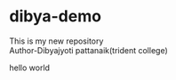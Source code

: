# dibya-demo
This is my new repository
<br>
Author-Dibyajyoti pattanaik(trident college)
<p>hello world</p>